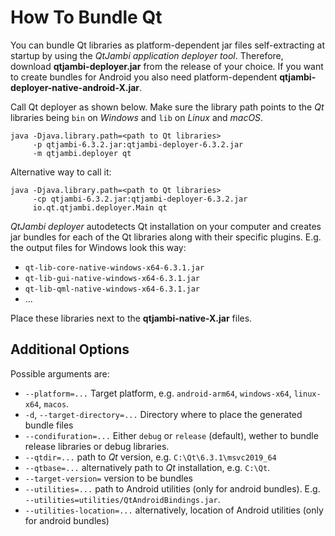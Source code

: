 # How To Bundle Qt

You can bundle Qt libraries as platform-dependent jar files self-extracting at startup by using the *QtJambi application deployer tool*.
Therefore, download **qtjambi-deployer.jar** from the release of your choice.
If you want to create bundles for Android you also need platform-dependent **qtjambi-deployer-native-android-X.jar**.

Call Qt deployer as shown below. Make sure the library path points
to the *Qt* libraries being `bin` on *Windows* and `lib`
on *Linux* and *macOS*.

``` shell
java -Djava.library.path=<path to Qt libraries>
     -p qtjambi-6.3.2.jar:qtjambi-deployer-6.3.2.jar
     -m qtjambi.deployer qt
```

Alternative way to call it:

``` shell
java -Djava.library.path=<path to Qt libraries>
     -cp qtjambi-6.3.2.jar:qtjambi-deployer-6.3.2.jar
     io.qt.qtjambi.deployer.Main qt
```

*QtJambi deployer* autodetects Qt installation on your computer and creates jar bundles for each of the Qt libraries along with their specific plugins.
E.g. the output files for Windows look this way:

- `qt-lib-core-native-windows-x64-6.3.1.jar`
- `qt-lib-gui-native-windows-x64-6.3.1.jar`
- `qt-lib-qml-native-windows-x64-6.3.1.jar`
- ...

Place these libraries next to the **qtjambi-native-X.jar** files.

## Additional Options

Possible arguments are:

  - `--platform=...` Target platform, e.g. `android-arm64`, `windows-x64`, `linux-x64`, `macos`. 
  - `-d`, `--target-directory=...` Directory where to place the generated bundle files
  - `--condifuration=...` Either `debug` or `release` (default), wether to bundle release libraries or debug libraries.
  - `--qtdir=...` path to *Qt* version, e.g. `C:\Qt\6.3.1\msvc2019_64`
  - `--qtbase=...` alternatively path to *Qt* installation, e.g. `C:\Qt`.
  - `--target-version=` version to be bundles
  - `--utilities=...` path to Android utilities (only for android bundles). E.g. `--utilities=utilities/QtAndroidBindings.jar`.
  - `--utilities-location=...` alternatively, location of Android utilities (only for android bundles)
